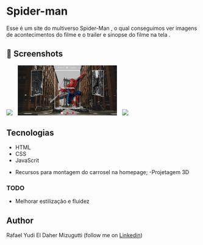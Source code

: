 # Spider-man
Esse é um site do multiverso Spider-Man , o qual conseguimos ver imagens de acontecimentos do filme e o trailer e sinopse do filme na tela .

## :camera_flash: Screenshots
<!-- You can add more screenshots here if you like -->
<img src="/results/IMAGE 1.png" width="260">&emsp;<img src="/results/IMAGE2.png" width="260">&emsp;<img src="/results/IMAGE 3.png" width="260">

## Tecnologias
* HTML
* CSS
* JavaScrit
- Recursos para montagem do carrosel na homepage;
-Projetagem 3D


### TODO
- Melhorar estilização e fluidez 

## Author
Rafael Yudi El Daher Mizugutti (follow me on [Linkedin](https://www.linkedin.com/in/rafael-yudi-el-daher-mizugutti-1a6b1b18a/))
